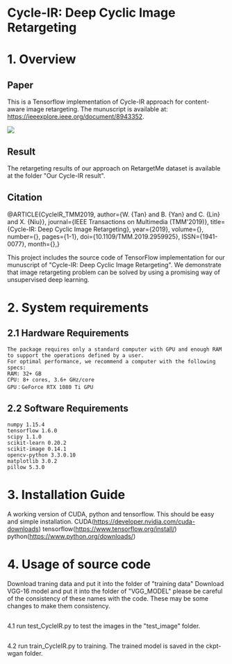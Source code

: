 # Cycle-IR: Deep Cyclic Image Retargeting
# 1. Overview

## Paper
This is a Tensorflow implementation of Cycle-IR approach for content-aware image retargeting. The munuscript is available at: https://ieeexplore.ieee.org/document/8943352.

![](https://github.com/mintanwei/Cycle-IR/blob/master/AdjustmentOfAspectRatio.png)

## Result
The retargeting results  of our approach on RetargetMe dataset is available at the folder "Our Cycle-IR result".

## Citation
@ARTICLE{CycleIR_TMM2019,
author={W. {Tan} and B. {Yan} and C. {Lin} and X. {Niu}},
journal={IEEE Transactions on Multimedia (TMM'2019)},
title={Cycle-IR: Deep Cyclic Image Retargeting},
year={2019},
volume={},
number={},
pages={1-1},
doi={10.1109/TMM.2019.2959925},
ISSN={1941-0077},
month={},}

This project includes the source code of TensorFlow implementation for our munuscript of "Cycle-IR: Deep Cyclic Image Retargeting". We demonstrate that image retargeting problem can be solved by using a promising way of unsupervised deep learning.

# 2. System requirements
  
  ## 2.1 Hardware Requirements
	The package requires only a standard computer with GPU and enough RAM to support the operations defined by a user. 
    For optimal performance, we recommend a computer with the following specs:
    RAM: 32+ GB
    CPU: 8+ cores, 3.6+ GHz/core
    GPU：GeForce RTX 1080 Ti GPU
  
  ## 2.2 Software Requirements
    numpy 1.15.4
    tensorflow 1.6.0
    scipy 1.1.0
    scikit-learn 0.20.2
    scikit-image 0.14.1
    opencv-python 3.3.0.10
    matplotlib 3.0.2
    pillow 5.3.0
	 
# 3. Installation Guide
  A working version of CUDA, python and tensorflow. This should be easy and simple installation. 
  CUDA(https://developer.nvidia.com/cuda-downloads)
  tensorflow(https://www.tensorflow.org/install/) 
  python(https://www.python.org/downloads/)
  
# 4. Usage of source code
  Download traning data and put it into the folder of "training data"
  Download VGG-16 model and put it into the folder of "VGG_MODEL"
  please be careful of the consistency of these names with the code. These may be some changes to make them consistency.

  ## 
  4.1 run test_CycleIR.py to test the images in the "test_image" folder. 
  
  ## 
  4.2 run train_CycleIR.py to training. The trained model is saved in the ckpt-wgan folder.
